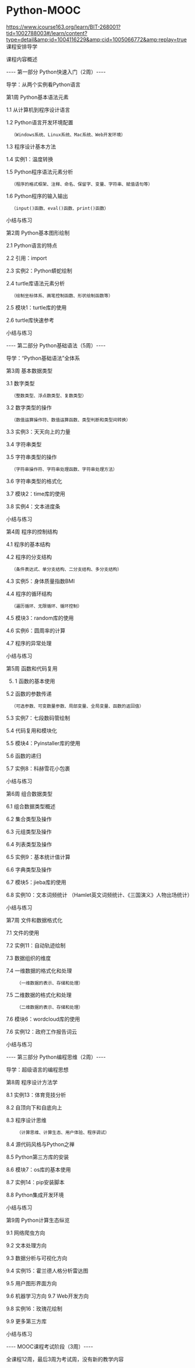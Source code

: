 # Python-MOOC
https://www.icourse163.org/learn/BIT-268001?tid=1002788003#/learn/content?type=detail&amp;id=1004116229&amp;cid=1005066772&amp;replay=true
课程安排导学

课程内容概述

---- 第一部分 Python快速入门（2周）----

导学：从两个实例看Python语言

第1周 Python基本语法元素

1.1 从计算机到程序设计语言

1.2 Python语言开发环境配置

      （Windows系统、Linux系统、Mac系统、Web开发环境）

1.3 程序设计基本方法

1.4 实例1：温度转换

1.5 Python程序语法元素分析

      （程序的格式框架、注释、命名、保留字、变量、字符串、赋值语句等）

1.6 Python程序的输入输出

      （input()函数、eval()函数、print()函数）

小结与练习

第2周 Python基本图形绘制

2.1 Python语言的特点

2.2 引用：import

2.3 实例2：Python蟒蛇绘制

2.4 turtle库语法元素分析

      （绘制坐标体系、画笔控制函数、形状绘制函数等）

2.5 模块1：turtle库的使用

2.6 turtle库快速参考

小结与练习

---- 第二部分 Python基础语法（5周）----

导学：“Python基础语法”全体系

第3周 基本数据类型

3.1 数字类型

      （整数类型、浮点数类型、复数类型）

3.2 数字类型的操作

      （数值运算操作符、数值运算函数、类型判断和类型间转换）

3.3 实例3：天天向上的力量

3.4 字符串类型

3.5 字符串类型的操作

      （字符串操作符、字符串处理函数、字符串处理方法）

3.6 字符串类型的格式化

3.7 模块2：time库的使用

3.8 实例4：文本进度条

小结与练习

第4周 程序的控制结构

4.1 程序的基本结构

4.2 程序的分支结构

      （条件表达式、单分支结构、二分支结构、多分支结构）

4.3 实例5：身体质量指数BMI

4.4 程序的循环结构

      （遍历循环、无限循环、循环控制）

4.5 模块3：random库的使用

4.6 实例6：圆周率的计算

4.7 程序的异常处理

小结与练习

第5周 函数和代码复用

5. 1 函数的基本使用

5.2  函数的参数传递

      （可选参数、可变数量参数、局部变量、全局变量、函数的返回值）

5.3 实例7：七段数码管绘制

5.4 代码复用和模块化

5.5 模块4：Pyinstaller库的使用

5.6 函数的递归

5.7 实例8：科赫雪花小包裹

小结与练习

第6周 组合数据类型

6.1 组合数据类型概述

6.2 集合类型及操作

6.3 元组类型及操作

6.4 列表类型及操作

6.5 实例9：基本统计值计算

6.6 字典类型及操作

6.7 模块5：jieba库的使用

6.8 实例10：文本词频统计
         （Hamlet英文词频统计、《三国演义》人物出场统计）

小结与练习

第7周 文件和数据格式化

7.1 文件的使用

7.2 实例11：自动轨迹绘制

7.3 数据组织的维度

7.4 一维数据的格式化和处理

        （一维数据的表示、存储和处理）

7.5 二维数据的格式化和处理

        （二维数据的表示、存储和处理）

7.6 模块6：wordcloud库的使用

7.6 实例12：政府工作报告词云

小结与练习

---- 第三部分 Python编程思维（2周）----

导学：超级语言的编程思想

第8周 程序设计方法学

8.1 实例13：体育竞技分析

8.2 自顶向下和自底向上

8.3 程序设计思维

        （计算思维、计算生态、用户体验、程序调试）

8.4 源代码风格与Python之禅

8.5 Python第三方库的安装

8.6 模块7：os库的基本使用

8.7 实例14：pip安装脚本

8.8 Python集成开发环境

小结与练习

第9周 Python计算生态纵览

9.1 网络爬虫方向

9.2 文本处理方向

9.3 数据分析与可视化方向

9.4 实例15：霍兰德人格分析雷达图

9.5 用户图形界面方向

9.6 机器学习方向
9.7 Web开发方向

9.8 实例16：玫瑰花绘制

9.9 更多第三方库

小结与练习

---- MOOC课程考试阶段（3周）----

全课程12周，最后3周为考试周，没有新的教学内容
